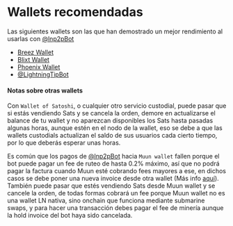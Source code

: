 # Wallets recomendadas

Las siguientes wallets son las que han demostrado un mejor rendimiento al usarlas con [@lnp2pBot](https://t.me/lnp2pBot)

- [Breez Wallet](https://breez.technology/)
- [Blixt Wallet](https://blixtwallet.github.io/)
- [Phoenix Wallet](https://phoenix.acinq.co/)
- [@LightningTipBot](https://t.me/LightningTipBot)

#### Notas sobre otras wallets
Con `Wallet of Satoshi`, o cualquier otro servicio custodial, puede pasar que si estás vendiendo Sats y se cancela la orden, demore en actualizarse el balance de tu wallet y no aparezcan disponibles los Sats hasta pasadas algunas horas, aunque estén en el nodo de la wallet, eso se debe a que las wallets custodials actualizan el saldo de sus usuarios cada cierto tiempo, por lo que deberás esperar unas horas.

Es común que los pagos de [@lnp2pBot](https://t.me/lnp2pBot) hacia `Muun wallet` fallen porque el bot puede pagar un fee de ruteo de hasta 0.2% máximo, así que no podrá pagar la factura cuando Muun esté cobrando fees mayores a ese, en dichos casos se debe poner una nueva invoice desde otra wallet (Más info [aquí](./i-cant-receive.md)). 
También puede pasar que estés vendiendo Sats desde Muun wallet y se cancele la orden, de todas formas cobrará un fee porque Muun wallet no es una wallet LN nativa, sino onchain que funciona mediante submarine swaps, y para hacer una transacción debes pagar el fee de minería aunque la hold invoice del bot haya sido cancelada.  
